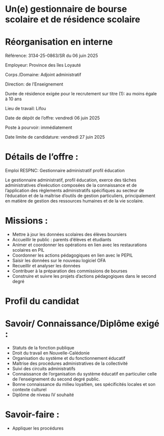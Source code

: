 # Un(e) gestionnaire de bourse scolaire et de résidence scolaire

# Réorganisation en interne

Référence: 3134-25-0863/SR du 06 juin 2025

Employeur: Province des îles Loyauté

Corps /Domaine: Adjoint administratif

Direction: de l’Enseignement

Durée de résidence exigée pour le recrutement sur titre (1): au moins égale à 10 ans

Lieu de travail: Lifou

Date de dépôt de l’offre: vendredi 06 juin 2025

Poste à pourvoir: immédiatement

Date limite de candidature: vendredi 27 juin 2025

# Détails de l’offre :

Emploi RESPNC: Gestionnaire administratif profil éducation

Le gestionnaire administratif, profil éducation, exerce des tâches administratives d’exécution composées de la connaissance et de l’application des règlements administratifs spécifiques au secteur de l’éducation et de la maîtrise d’outils de gestion particuliers, principalement en matière de gestion des ressources humaines et de la vie scolaire.

# Missions :

- Mettre à jour les données scolaires des élèves boursiers
- Accueillir le public : parents d’élèves et étudiants
- Animer et coordonner les opérations en lien avec les restaurations scolaires en PIL
- Coordonner les actions pédagogiques en lien avec le PEPIL
- Saisir les données sur le nouveau logiciel OFA
- Recueillir et analyser les données
- Contribuer à la préparation des commissions de bourses
- Construire et suivre les projets d’actions pédagogiques dans le second degré

# Profil du candidat

# Savoir/ Connaissance/Diplôme exigé :

- Statuts de la fonction publique
- Droit du travail en Nouvelle-Calédonie
- Organisation du système et du fonctionnement éducatif
- Maîtrise des procédures administratives de la collectivité
- Suivi des circuits administratifs
- Connaissance de l’organisation du système éducatif en particulier celle de l’enseignement du second degré public.
- Bonne connaissance du milieu loyaltien, ses spécificités locales et son contexte culturel
- Diplôme de niveau IV souhaité

# Savoir-faire :

- Appliquer les procédures